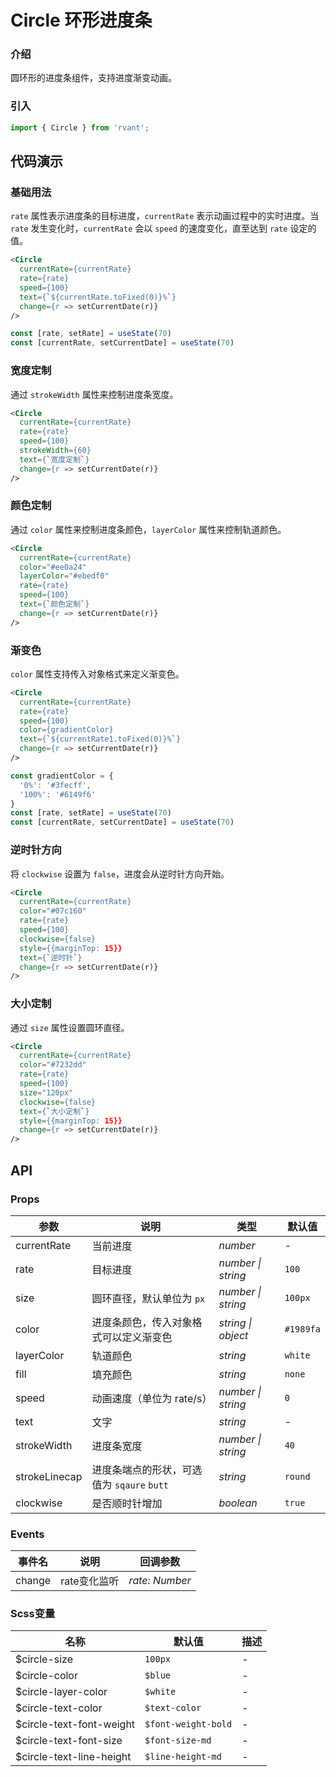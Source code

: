 # Circle 环形进度条

### 介绍

圆环形的进度条组件，支持进度渐变动画。

### 引入

```js
import { Circle } from 'rvant';
```

## 代码演示

### 基础用法

`rate` 属性表示进度条的目标进度，`currentRate` 表示动画过程中的实时进度。当 `rate` 发生变化时，`currentRate` 会以 `speed` 的速度变化，直至达到 `rate` 设定的值。

```html
<Circle
  currentRate={currentRate}
  rate={rate}
  speed={100}
  text={`${currentRate.toFixed(0)}%`}
  change={r => setCurrentDate(r)}
/>
```

```js
const [rate, setRate] = useState(70)
const [currentRate, setCurrentDate] = useState(70)
```

### 宽度定制

通过 `strokeWidth` 属性来控制进度条宽度。

```html
<Circle
  currentRate={currentRate}
  rate={rate}
  speed={100}
  strokeWidth={60}
  text={`宽度定制`}
  change={r => setCurrentDate(r)}
/>
```

### 颜色定制

通过 `color` 属性来控制进度条颜色，`layerColor` 属性来控制轨道颜色。

```html
<Circle
  currentRate={currentRate}
  color="#ee0a24"
  layerColor="#ebedf0"
  rate={rate}
  speed={100}
  text={`颜色定制`}
  change={r => setCurrentDate(r)}
/>
```

### 渐变色

`color` 属性支持传入对象格式来定义渐变色。

```html
<Circle
  currentRate={currentRate}
  rate={rate}
  speed={100}
  color={gradientColor}
  text={`${currentRate1.toFixed(0)}%`}
  change={r => setCurrentDate(r)}
/>
```

```js
const gradientColor = {
  '0%': '#3fecff',
  '100%': '#6149f6'
}
const [rate, setRate] = useState(70)
const [currentRate, setCurrentDate] = useState(70)
```

### 逆时针方向

将 `clockwise` 设置为 `false`，进度会从逆时针方向开始。

```html
<Circle
  currentRate={currentRate}
  color="#07c160"
  rate={rate}
  speed={100}
  clockwise={false}
  style={{marginTop: 15}}
  text={`逆时针`}
  change={r => setCurrentDate(r)}
/>
```

### 大小定制

通过 `size` 属性设置圆环直径。

```html
<Circle
  currentRate={currentRate}
  color="#7232dd"
  rate={rate}
  speed={100}
  size="120px"
  clockwise={false}
  text={`大小定制`}
  style={{marginTop: 15}}
  change={r => setCurrentDate(r)}
/>
```

## API

### Props

| 参数          | 说明                                       | 类型               | 默认值    |
| ------------- | ------------------------------------------ | ------------------ | --------- |
| currentRate   | 当前进度                                   | _number_           | -         |
| rate          | 目标进度                                   | _number \| string_ | `100`     |
| size          | 圆环直径，默认单位为 `px`                  | _number \| string_ | `100px`   |
| color         | 进度条颜色，传入对象格式可以定义渐变色     | _string \| object_ | `#1989fa` |
| layerColor    | 轨道颜色                                   | _string_           | `white`   |
| fill          | 填充颜色                                   | _string_           | `none`    |
| speed         | 动画速度（单位为 rate/s）                  | _number \| string_ | `0`       |
| text          | 文字                                       | _string_           | -         |
| strokeWidth   | 进度条宽度                                 | _number \| string_ | `40`      |
| strokeLinecap | 进度条端点的形状，可选值为 `sqaure` `butt` | _string_           | `round`   |
| clockwise     | 是否顺时针增加                             | _boolean_          | `true`    |

### Events

| 事件名 | 说明         | 回调参数       |
| ------ | ------------ | -------------- |
| change | rate变化监听 | _rate: Number_ |

### Scss变量

| 名称                     | 默认值              | 描述 |
| ------------------------ | ------------------- | ---- |
| $circle-size             | `100px`             | -    |
| $circle-color            | `$blue`             | -    |
| $circle-layer-color      | `$white`            | -    |
| $circle-text-color       | `$text-color`       | -    |
| $circle-text-font-weight | `$font-weight-bold` | -    |
| $circle-text-font-size   | `$font-size-md`     | -    |
| $circle-text-line-height | `$line-height-md`   | -    |
